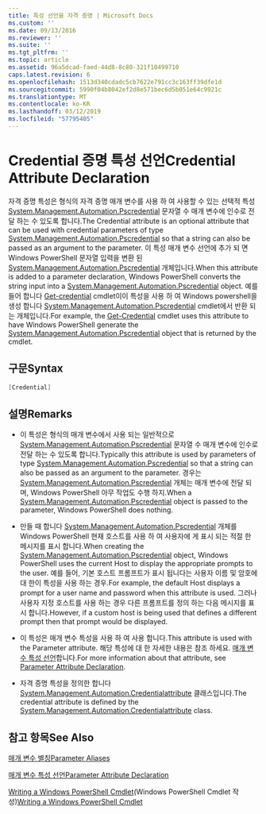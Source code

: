```yaml
---
title: 특성 선언을 자격 증명 | Microsoft Docs
ms.custom: ''
ms.date: 09/13/2016
ms.reviewer: ''
ms.suite: ''
ms.tgt_pltfrm: ''
ms.topic: article
ms.assetid: 96a5dcad-faed-44d8-8c80-321f10499710
caps.latest.revision: 6
ms.openlocfilehash: 1513d340cdadc5cb7622e791cc3c163ff39dfe1d
ms.sourcegitcommit: 5990f04b8042ef2d8e571bec6d5b051e64c9921c
ms.translationtype: MT
ms.contentlocale: ko-KR
ms.lasthandoff: 03/12/2019
ms.locfileid: "57795405"
---
```

# <a name="credential-attribute-declaration"></a><span data-ttu-id="6b0ce-102">Credential 증명 특성 선언</span><span class="sxs-lookup"><span data-stu-id="6b0ce-102">Credential Attribute Declaration</span></span>

<span data-ttu-id="6b0ce-103">자격 증명 특성은 형식의 자격 증명 매개 변수를 사용 하 여 사용할 수 있는 선택적 특성 [System.Management.Automation.Pscredential](/dotnet/api/System.Management.Automation.PSCredential) 문자열 수 매개 변수에 인수로 전달 하는 수 있도록 합니다.</span><span class="sxs-lookup"><span data-stu-id="6b0ce-103">The Credential attribute is an optional attribute that can be used with credential parameters of type [System.Management.Automation.Pscredential](/dotnet/api/System.Management.Automation.PSCredential) so that a string can also be passed as an argument to the parameter.</span></span> <span data-ttu-id="6b0ce-104">이 특성 매개 변수 선언에 추가 되 면 Windows PowerShell 문자열 입력을 변환 된 [System.Management.Automation.Pscredential](/dotnet/api/System.Management.Automation.PSCredential) 개체입니다.</span><span class="sxs-lookup"><span data-stu-id="6b0ce-104">When this attribute is added to a parameter declaration, Windows PowerShell converts the string input into a [System.Management.Automation.Pscredential](/dotnet/api/System.Management.Automation.PSCredential) object.</span></span> <span data-ttu-id="6b0ce-105">예를 들어 합니다 [Get-credential](/powershell/module/Microsoft.PowerShell.Security/Get-Credential) cmdlet이이 특성을 사용 하 여 Windows powershell을 생성 합니다 [System.Management.Automation.Pscredential](/dotnet/api/System.Management.Automation.PSCredential) cmdlet에서 반환 되는 개체입니다.</span><span class="sxs-lookup"><span data-stu-id="6b0ce-105">For example, the [Get-Credential](/powershell/module/Microsoft.PowerShell.Security/Get-Credential) cmdlet uses this attribute to have Windows PowerShell generate the [System.Management.Automation.Pscredential](/dotnet/api/System.Management.Automation.PSCredential) object that is returned by the cmdlet.</span></span>

## <a name="syntax"></a><span data-ttu-id="6b0ce-106">구문</span><span class="sxs-lookup"><span data-stu-id="6b0ce-106">Syntax</span></span>

```csharp
[Credential]
```

## <a name="remarks"></a><span data-ttu-id="6b0ce-107">설명</span><span class="sxs-lookup"><span data-stu-id="6b0ce-107">Remarks</span></span>

- <span data-ttu-id="6b0ce-108">이 특성은 형식의 매개 변수에서 사용 되는 일반적으로 [System.Management.Automation.Pscredential](/dotnet/api/System.Management.Automation.PSCredential) 문자열 수 매개 변수에 인수로 전달 하는 수 있도록 합니다.</span><span class="sxs-lookup"><span data-stu-id="6b0ce-108">Typically this attribute is used by parameters of type [System.Management.Automation.Pscredential](/dotnet/api/System.Management.Automation.PSCredential) so that a string can also be passed as an argument to the parameter.</span></span> <span data-ttu-id="6b0ce-109">경우는 [System.Management.Automation.Pscredential](/dotnet/api/System.Management.Automation.PSCredential) 개체는 매개 변수에 전달 되며, Windows PowerShell 아무 작업도 수행 하지.</span><span class="sxs-lookup"><span data-stu-id="6b0ce-109">When a [System.Management.Automation.Pscredential](/dotnet/api/System.Management.Automation.PSCredential) object is passed to the parameter, Windows PowerShell does nothing.</span></span>

- <span data-ttu-id="6b0ce-110">만들 때 합니다 [System.Management.Automation.Pscredential](/dotnet/api/System.Management.Automation.PSCredential) 개체를 Windows PowerShell 현재 호스트를 사용 하 여 사용자에 게 표시 되는 적절 한 메시지를 표시 합니다.</span><span class="sxs-lookup"><span data-stu-id="6b0ce-110">When creating the [System.Management.Automation.Pscredential](/dotnet/api/System.Management.Automation.PSCredential) object, Windows PowerShell uses the current Host to display the appropriate prompts to the user.</span></span> <span data-ttu-id="6b0ce-111">예를 들어, 기본 호스트 프롬프트가 표시 됩니다는 사용자 이름 및 암호에 대 한이 특성을 사용 하는 경우.</span><span class="sxs-lookup"><span data-stu-id="6b0ce-111">For example, the default Host displays a prompt for a user name and password when this attribute is used.</span></span> <span data-ttu-id="6b0ce-112">그러나 사용자 지정 호스트를 사용 하는 경우 다른 프롬프트를 정의 하는 다음 메시지를 표시 합니다.</span><span class="sxs-lookup"><span data-stu-id="6b0ce-112">However, if a custom host is being used that defines a different prompt then that prompt would be displayed.</span></span>

- <span data-ttu-id="6b0ce-113">이 특성은 매개 변수 특성을 사용 하 여 사용 합니다.</span><span class="sxs-lookup"><span data-stu-id="6b0ce-113">This attribute is used with the Parameter attribute.</span></span> <span data-ttu-id="6b0ce-114">해당 특성에 대 한 자세한 내용은 참조 하세요. [매개 변수 특성 선언](./parameter-attribute-declaration.md)합니다.</span><span class="sxs-lookup"><span data-stu-id="6b0ce-114">For more information about that attribute, see [Parameter Attribute Declaration](./parameter-attribute-declaration.md).</span></span>

- <span data-ttu-id="6b0ce-115">자격 증명 특성을 정의한 합니다 [System.Management.Automation.Credentialattribute](/dotnet/api/System.Management.Automation.CredentialAttribute) 클래스입니다.</span><span class="sxs-lookup"><span data-stu-id="6b0ce-115">The credential attribute is defined by the [System.Management.Automation.Credentialattribute](/dotnet/api/System.Management.Automation.CredentialAttribute) class.</span></span>

## <a name="see-also"></a><span data-ttu-id="6b0ce-116">참고 항목</span><span class="sxs-lookup"><span data-stu-id="6b0ce-116">See Also</span></span>

[<span data-ttu-id="6b0ce-117">매개 변수 별칭</span><span class="sxs-lookup"><span data-stu-id="6b0ce-117">Parameter Aliases</span></span>](./parameter-aliases.md)

[<span data-ttu-id="6b0ce-118">매개 변수 특성 선언</span><span class="sxs-lookup"><span data-stu-id="6b0ce-118">Parameter Attribute Declaration</span></span>](./parameter-attribute-declaration.md)

<span data-ttu-id="6b0ce-119">[Writing a Windows PowerShell Cmdlet](./writing-a-windows-powershell-cmdlet.md)(Windows PowerShell Cmdlet 작성)</span><span class="sxs-lookup"><span data-stu-id="6b0ce-119">[Writing a Windows PowerShell Cmdlet](./writing-a-windows-powershell-cmdlet.md)</span></span>
